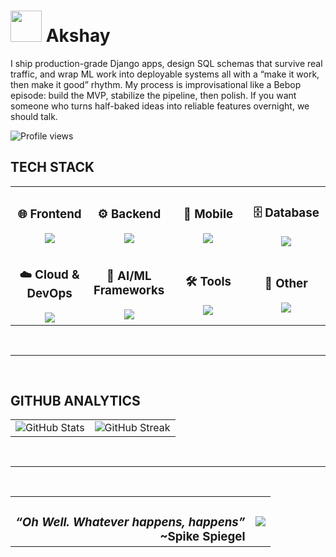# <img src ="https://media1.giphy.com/media/v1.Y2lkPTc5MGI3NjExOGxkOTdhN2p5NTBwdTFidG5leXNjMHlqZjZ2eXBsMGttdG9tdmxmeCZlcD12MV9pbnRlcm5hbF9naWZfYnlfaWQmY3Q9Zw/11KzOet1ElBDz2/giphy.gif" width = "50" /> Akshay

I ship production-grade Django apps, design SQL schemas that survive real traffic, and wrap ML work into deployable systems all with a “make it work, then make it good” rhythm. My process is improvisational like a Bebop episode: build the MVP, stabilize the pipeline, then polish.
If you want someone who turns half-baked ideas into reliable features overnight, we should talk.

<p align="left">
      <img src="https://komarev.com/ghpvc/?username=akio-236&label=PROFILE+VIEWS&color=2E6F40&style=rounded-square" alt="Profile views" />
</p>
    


<!-- TECH STACK SECTION -->
<div align="left">
  <h2>
    TECH STACK
  </h2>
</div>

<div align="left">
  <table>
    <tr>
      <td align="center" width="25%">
        <h3>🌐 Frontend</h3>
        <img src="https://skillicons.dev/icons?i=js,html,css&theme=dark&perline=4" />
      </td>
      <td align="center" width="25%">
        <h3>⚙️ Backend</h3>
        <img src="https://skillicons.dev/icons?i=python,fastapi,django&theme=dark&perline=4" />
      </td>
      <td align="center" width="25%">
        <h3>📱 Mobile</h3>
        <img src="https://skillicons.dev/icons?i=flutter,dart&theme=dark&perline=4" />
      </td>
      <td align="center" width="25%">
        <h3>🗄️ Database</h3>
        <img src="https://skillicons.dev/icons?i=postgresql,mysql,firebase,sqlite&theme=dark&perline=4" />
      </td>
    </tr>
    <tr>
      <td align="center" width="25%">
        <h3>☁️ Cloud & DevOps</h3>
        <img src="https://skillicons.dev/icons?i=docker,kubernetes,aws,gcp&theme=dark&perline=4" />
      </td>
        <td align="center" width="25%">
        <h3>🎨 AI/ML Frameworks</h3>
        <img src="https://skillicons.dev/icons?i=tensorflow,opencv,sklearn,pytorch&theme=dark&perline=4" />
      </td>
      <td align="center" width="25%">
        <h3>🛠️ Tools</h3>
        <img src="https://skillicons.dev/icons?i=git,github,vscode,figma&theme=dark&perline=4" />
      </td>
      <td align="center" width="25%">
        <h3>🔧 Other</h3>
        <img src="https://skillicons.dev/icons?i=godot,unity,arch&theme=dark&perline=4" />
      </td>
    </tr>
  </table>
</div>
<br>
  

---
<br>

<div align="left">
  <h2>
    GITHUB ANALYTICS
    
  </h2>
</div>

<div align="center">
  <table>
    <tr>
      <td>
        <img src="https://github-readme-stats.vercel.app/api?username=akio-236&show_icons=true&theme=tokyonight&hide_border=true&bg_color=0D1117&title_color=4ECDC4&icon_color=4ECDC4&text_color=FFFFFF&count_private=true" alt="GitHub Stats" />
      </td>
      <td>
        <img src="https://github-readme-streak-stats.herokuapp.com/?user=DilipSC&theme=dark&hide_border=true&background=0D1117&stroke=4ECDC4&ring=4ECDC4&fire=4ECDC4&currStreakLabel=4ECDC4" alt="GitHub Streak" />
      </td>
    </tr>
  </table>
</div>

  <br>
  

---
<br>
  
  <table>
  <tr>
    <td valign="middle">
      <h3 align="center"><em>“Oh Well. Whatever happens, happens”</em><br><span style="float: right;">~Spike Spiegel</span></h3>
    </td>
    <td valign="middle" align="center">
      <img src="https://media3.giphy.com/media/v1.Y2lkPTc5MGI3NjExYnh0ZnRqOHJ6Ymtlbm96cmNpY21ydDJ5ZmszNXJqazY2bm43Z291dCZlcD12MV9pbnRlcm5hbF9naWZfYnlfaWQmY3Q9Zw/gQbVzXQQbGO7C/giphy.gif"/>
    </td>
  </tr>
</table>
